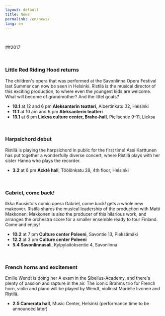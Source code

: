 ```yaml
---
layout: default
title: News
permalink: /en/news/
lang: en
---
```


<br/>

##2017

<br/>

### Little Red Riding Hood returns

The children's opera that was performed at the Savonlinna Opera Festival last Summer can now be seen in Helsinki. Ristilä is the musical director of this exciting production, to where even the youngest kids are welcome. What will become of grandmother? And the littel goats?

- __10.1__ at 12 and 6 pm __Aleksanterin teatteri__, Albertinkatu 32, Helsinki
- __11.1__ at 10 am and 6 pm __Aleksanterin teatteri__
- __13.1__ at 6 pm __Lieksa culture center, Brahe-hall__, Pielisentie 9-11, Lieksa

<br/>

### Harpsichord debut

Ristilä is playing the harpsichord in public for the first time! Assi Karttunen has put together a wonderfully diverse concert, where Ristilä plays with her sister Hanna who plays the recorder.

- __3.2__ at 6 pm __Ackté hall__, Töölönkatu 28, 4th floor, Helsinki

<br/>

### Gabriel, come back!

Ilkka Kuusisto's comic opera Gabriel, come back! gets a whole new makeover. Ristilä shares the musical leadership of the production with Matti Makkonen. Makkonen is also the producer of this hilarious work, and arranges the orchestra score for a smaller ensemble ready to tour Finland. Come and enjoy!

- __10.2__ at 7 pm __Culture center Poleeni__, Savontie 13, Pieksämäki
- __12.2__ at 3 pm __Culture center Poleeni__
- __5.4 Savonlinnasali__, Kylpylaitoksentie 4, Savonlinna

<br/>

### French horns and excitement

Emilie Wendt is doing her A exam in the Sibelius-Academy, and there's plenty of passion and rapture in the air. The iconic Brahms trio for French horn, violin and piano will be played by Wendt, violinist Marielle Iivonen and Ristilä.

- __2.5 Camerata hall__, Music Center, Helsinki (performance time to be announced later)

<br/>
